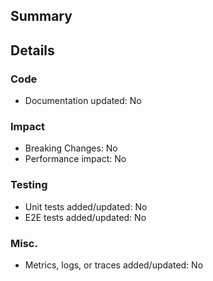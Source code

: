 ## Summary
<!-- What does your PR do? -->

## Details

### Code
- Documentation updated: No <!-- Yes|No|Pending -->

### Impact
- Breaking Changes: No <!-- Yes|No -->
- Performance impact: No <!-- Yes|No -->

### Testing
- Unit tests added/updated: No <!-- Yes|No -->
- E2E tests added/updated: No <!-- Yes|No -->

### Misc.
- Metrics, logs, or traces added/updated: No <!-- Yes|No -->
